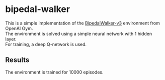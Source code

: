 # bipedal-walker

This is a simple implementation of the [BipedalWalker-v3](https://www.gymlibrary.dev/environments/box2d/bipedal_walker/) environment from OpenAI Gym. <br>
The environment is solved using a simple neural network with 1 hidden layer. <br>
For training, a deep Q-network is used. <br>

## Results

The environment is trained for 10000 episodes. <br>